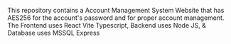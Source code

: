 This repository contains a Account Management System Website that has AES256 for the account's password and for proper account management. The Frontend uses React Vite Typescript, Backend uses Node JS, & Database uses MSSQL Express
